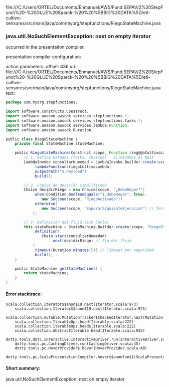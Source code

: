 file:///C:/Users/ORTEL/Documents/Enmanuel/AWS/Fund.SEPAV/2%20StepFunct%20-%20GLUE%20Sparck-%20%20%5BBIG%20DATA%5D/etl-cultivo-sensores/src/main/java/com/myorg/stepfunctions/RiegoStateMachine.java
### java.util.NoSuchElementException: next on empty iterator

occurred in the presentation compiler.

presentation compiler configuration:


action parameters:
offset: 436
uri: file:///C:/Users/ORTEL/Documents/Enmanuel/AWS/Fund.SEPAV/2%20StepFunct%20-%20GLUE%20Sparck-%20%20%5BBIG%20DATA%5D/etl-cultivo-sensores/src/main/java/com/myorg/stepfunctions/RiegoStateMachine.java
text:
```scala
package com.myorg.stepfunctions;

import software.constructs.Construct;
import software.amazon.awscdk.services.stepfunctions.*;
import software.amazon.awscdk.services.stepfunctions.tasks.*;
import software.amazon.awscdk.services.lambda.Function;
import software.amazon.awscdk.Duration;

public class RiegoStateMachine {
    private final StateMachine stateMachine;

    public RiegoStateMachine(Construct scope, Function rieg@@oCultivoLambda) {
        // 1. Define estados (tasks, choices) - Eliminamos el Wait
        LambdaInvoke consultarHumedad = LambdaInvoke.Builder.create(scope, "ConsultarHumedad")
            .lambdaFunction(riegoCultivoLambda)
            .outputPath("$.Payload")
            .build();

        // 2. Lógica de decisión simplificada
        Choice decidirRiego = new Choice(scope, "¿DebeRegar?")
            .when(Condition.booleanEquals("$.debeRegar", true), 
                new Succeed(scope, "RiegoActivado"))
            .otherwise(
                new Succeed(scope, "EsperarSiguienteEjecucion") // Termina limpiamente
            );

        // 3. Definición del flujo (sin bucle)
        this.stateMachine = StateMachine.Builder.create(scope, "RiegoStateMachine")
            .definition(
                Chain.start(consultarHumedad)
                    .next(decidirRiego) // Fin del flujo
            )
            .timeout(Duration.minutes(5)) // Timeout por seguridad
            .build();
    }

    public StateMachine getStateMachine() {
        return stateMachine;
    }
}
```



#### Error stacktrace:

```
scala.collection.Iterator$$anon$19.next(Iterator.scala:973)
	scala.collection.Iterator$$anon$19.next(Iterator.scala:971)
	scala.collection.mutable.MutationTracker$CheckedIterator.next(MutationTracker.scala:76)
	scala.collection.IterableOps.head(Iterable.scala:222)
	scala.collection.IterableOps.head$(Iterable.scala:222)
	scala.collection.AbstractIterable.head(Iterable.scala:935)
	dotty.tools.dotc.interactive.InteractiveDriver.run(InteractiveDriver.scala:164)
	dotty.tools.pc.CachingDriver.run(CachingDriver.scala:45)
	dotty.tools.pc.HoverProvider$.hover(HoverProvider.scala:40)
	dotty.tools.pc.ScalaPresentationCompiler.hover$$anonfun$1(ScalaPresentationCompiler.scala:389)
```
#### Short summary: 

java.util.NoSuchElementException: next on empty iterator